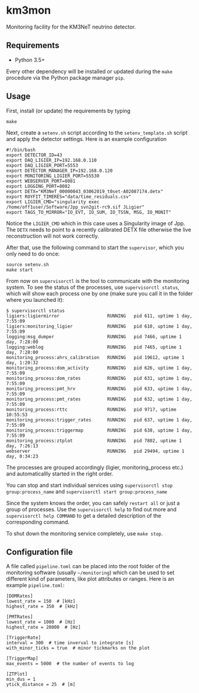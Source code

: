 # km3mon

Monitoring facility for the KM3NeT neutrino detector.

## Requirements

 - Python 3.5+

Every other dependency will be installed or updated during the `make` procedure
via the Python package manager `pip`.

## Usage

First, install (or update) the requirements by typing

    make

Next, create a ``setenv.sh`` script according to the ``setenv_template.sh``
script and apply the detector settings. Here is an example configuration

```shell
#!/bin/bash
export DETECTOR_ID=43
export DAQ_LIGIER_IP=192.168.0.110
export DAQ_LIGIER_PORT=5553
export DETECTOR_MANAGER_IP=192.168.0.120
export MONITORING_LIGIER_PORT=55530
export WEBSERVER_PORT=8081
export LOGGING_PORT=8082
export DETX="KM3NeT_00000043_03062019_t0set-A02087174.detx"
export ROYFIT_TIMERES="data/time_residuals.csv"
export LIGIER_CMD="singularity exec /home/off1user/Software/Jpp_svn2git-rc9.sif JLigier"
export TAGS_TO_MIRROR="IO_EVT, IO_SUM, IO_TSSN, MSG, IO_MONIT"
```
    
Notice the `LIGIER_CMD` which in this case uses a Singularity image of Jpp.
The `DETX` needs to point to a recently calibrated DETX file otherwise the
live reconstruction will not work correctly.

After that, use the following command to start the ``supervisor``, which
you only need to do once:

    source setenv.sh
    make start

From now on ``supervisorctl`` is the tool to communicate with the monitoring
system. To see the status of the processes, use ``supervisorctl status``,
which will show each process one by one (make sure you call it in the
folder where you launched it):

```
$ supervisorctl status
ligiers:ligiermirror                  RUNNING   pid 611, uptime 1 day, 7:55:09
ligiers:monitoring_ligier             RUNNING   pid 610, uptime 1 day, 7:55:09
logging:msg_dumper                    RUNNING   pid 7466, uptime 1 day, 7:28:00
logging:weblog                        RUNNING   pid 7465, uptime 1 day, 7:28:00
monitoring_process:ahrs_calibration   RUNNING   pid 19612, uptime 1 day, 1:20:32
monitoring_process:dom_activity       RUNNING   pid 626, uptime 1 day, 7:55:09
monitoring_process:dom_rates          RUNNING   pid 631, uptime 1 day, 7:55:09
monitoring_process:pmt_hrv            RUNNING   pid 633, uptime 1 day, 7:55:09
monitoring_process:pmt_rates          RUNNING   pid 632, uptime 1 day, 7:55:09
monitoring_process:rttc               RUNNING   pid 9717, uptime 10:55:53
monitoring_process:trigger_rates      RUNNING   pid 637, uptime 1 day, 7:55:09
monitoring_process:triggermap         RUNNING   pid 638, uptime 1 day, 7:55:09
monitoring_process:ztplot             RUNNING   pid 7802, uptime 1 day, 7:26:13
webserver                             RUNNING   pid 29494, uptime 1 day, 0:34:23
```

The processes are grouped accordingly (ligier, monitoring_process etc.) and
automaticallly started in the right order.

You can stop and start individual services using ``supervisorctl stop
group:process_name`` and ``supervisorctl start group:process_name``

Since the system knows the order, you can safely ``restart all`` or just
a group of processes. Use the ``supervisorctl help`` to find out more and
``supervisorctl help COMMAND`` to get a detailed description of the
corresponding command.

To shut down the monitoring service completely, use ``make stop``.


## Configuration file

A file called `pipeline.toml` can be placed into the root folder of the
monitoring software (usually `~/monitoring`) which can be used to set
different kind of parameters, like plot attributes or ranges.
Here is an example `pipeline.toml`:

```
[DOMRates]
lowest_rate = 150  # [kHz]
highest_rate = 350  # [kHz]

[PMTRates]
lowest_rate = 1000  # [Hz]
highest_rate = 20000  # [Hz]

[TriggerRate]
interval = 300  # time inverval to integrate [s]
with_minor_ticks = true  # minor tickmarks on the plot

[TriggerMap]
max_events = 5000  # the number of events to log

[ZTPlot]
min_dus = 1
ytick_distance = 25  # [m]
```

